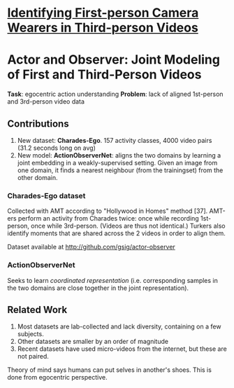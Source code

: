 # [Identifying First-person Camera Wearers in Third-person Videos](http://vision.soic.indiana.edu/publications/)

# Actor and Observer: Joint Modeling of First and Third-Person Videos

**Task**: egocentric action understanding
**Problem**: lack of aligned 1st-person and 3rd-person video data

## Contributions

1. New dataset: **Charades-Ego**. 157 activity classes, 4000 video pairs (31.2 seconds long on avg)
2. New model: **ActionObserverNet**: aligns the two domains by learning a joint embedding in a weakly-supervised setting. Given an image from one domain, it finds a nearest neighbour (from the trainingset) from the other domain.

### Charades-Ego dataset

Collected with AMT according to "Hollywood in Homes" method [37]. AMT-ers perform an activity from Charades twice: once while recording 1st-person, once while 3rd-person. (Videos are thus not identical.) Turkers also identify moments that are shared across the 2 videos in order to align them.

Dataset available at http://github.com/gsig/actor-observer

### ActionObserverNet

Seeks to learn *coordinated representation* (i.e. corresponding samples in the two domains are close together in the joint representation).

## Related Work

1. Most datasets are lab-collected and lack diversity, containing on a few subjects.
1. Other datasets are smaller by an order of magnitude
1. Recent datasets have used micro-videos from the internet, but these are not paired. 

Theory of mind says humans can put selves in another's shoes. This is done from egocentric perspective.
<!--stackedit_data:
eyJoaXN0b3J5IjpbNTA0Mjg1NTM0LC05MjA0OTg1OTcsNDM4OD
YwMDc2LDU0Mjg4MzM5MywtMTczMDg0Njk5XX0=
-->
